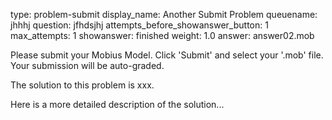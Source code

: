 type: problem-submit
display_name: Another Submit Problem
queuename: jhhhj
question: jfhdsjhj
attempts_before_showanswer_button: 1 
max_attempts: 1
showanswer: finished
weight: 1.0
answer: answer02.mob

Please submit your Mobius Model. Click 'Submit' and select your '.mob' file. Your submission will be auto-graded.

The solution to this problem is xxx.

Here is a more detailed description of the solution...
